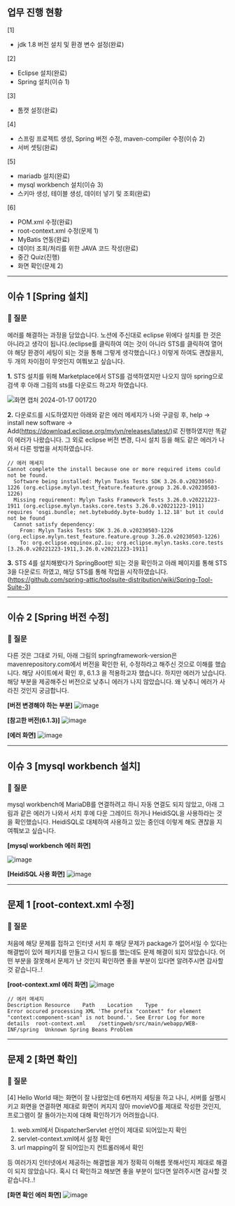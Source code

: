 
## 업무 진행 현황
[1]
- jdk 1.8 버전 설치 및 환경 변수 설정(완료)

[2]
- Eclipse 설치(완료)
- Spring 설치(이슈 1)

[3]
- 톰캣 설정(완료)

[4]
- 스프링 프로젝트 생성, Spring 버전 수정, maven-compiler 수정(이슈 2)
- 서버 셋팅(완료)

[5]
- mariadb 설치(완료)
- mysql workbench 설치(이슈 3)
- 스키마 생성, 테이블 생성, 데이터 넣기 및 조회(완료)

[6]
- POM.xml 수정(완료)
- root-context.xml 수정(문제 1)
- MyBatis 연동(완료)
- 데이터 조회/처리를 위한 JAVA 코드 작성(완료)
- 중간 Quiz(진행)
- 화면 확인(문제 2)

-----

## 이슈 1 [Spring 설치]
### 📌 질문

에러를 해결하는 과정을 담았습니다. 노션에 주신대로 eclipse 위에다 설치를 한 것은 아니라고 생각이 됩니다.(eclipse를 클릭하여 여는 것이 아니라 STS를 클릭하여 열어야 해당 환경이 세팅이 되는 것을 통해 그렇게 생각했습니다.) 이렇게 하여도 괜찮을지, 두 개의 차이점이 무엇인지 여쭤보고 싶습니다.

**1.** STS 설치를 위해 Marketplace에서 STS를 검색하였지만 나오지 않아 spring으로 검색 후 아래 그림의 sts를 다운로드 하고자 하였습니다.

  ![화면 캡처 2024-01-17 001720](https://github.com/Yerim1ee/Comento_BackEnd/assets/138195206/cc5d06f6-225f-48d4-8763-5a5fc56fa406)


**2.** 다운로드를 시도하였지만 아래와 같은 에러 메세지가 나와 구글링 후, help -> install new software -> Add(https://download.eclipse.org/mylyn/releases/latest/)로 진행하였지만 똑같이 에러가 나왔습니다. 그 외로 eclipse 버전 변경, 다시 설치 등을 해도 같은 에러가 나와서 다른 방법을 서치하였습니다.
```
// 에러 메세지
Cannot complete the install because one or more required items could not be found.
  Software being installed: Mylyn Tasks Tests SDK 3.26.0.v20230503-1226 (org.eclipse.mylyn.test_feature.feature.group 3.26.0.v20230503-1226)
  Missing requirement: Mylyn Tasks Framework Tests 3.26.0.v20221223-1911 (org.eclipse.mylyn.tasks.core.tests 3.26.0.v20221223-1911) requires 'osgi.bundle; net.bytebuddy.byte-buddy 1.12.18' but it could not be found
  Cannot satisfy dependency:
    From: Mylyn Tasks Tests SDK 3.26.0.v20230503-1226 (org.eclipse.mylyn.test_feature.feature.group 3.26.0.v20230503-1226)
    To: org.eclipse.equinox.p2.iu; org.eclipse.mylyn.tasks.core.tests [3.26.0.v20221223-1911,3.26.0.v20221223-1911]
```

**3.** STS 4를 설치해봤다가 SpringBoot만 되는 것을 확인하고 아래 페이지를 통해 STS 3을 다운로드 하였고, 해당 STS를 통해 작업을 시작하였습니다.
  (https://github.com/spring-attic/toolsuite-distribution/wiki/Spring-Tool-Suite-3)


-----
## 이슈 2 [Spring 버전 수정]
### 📌 질문
다른 것은 그대로 가되, 아래 그림의 springframework-version은 mavenrepository.com에서 버전을 확인한 뒤, 수정하라고 해주신 것으로 이해를 했습니다. 해당 사이트에서 확인 후, 6.1.3 을 적용하고자 했습니다. 하지만 에러가 났습니다. 해당 부분을 제공해주신 버전으로 낮추니 에러가 나지 않았습니다. 왜 낮추니 에러가 사라진 것인지 궁금합니다.

**[버전 변경해야 하는 부분]**
![image](https://github.com/Yerim1ee/Comento_BackEnd/assets/138195206/fee398de-e3ed-44f6-9372-23d698859e6e)

**[참고한 버전(6.1.3)]**
![image](https://github.com/Yerim1ee/Comento_BackEnd/assets/138195206/cec72e3e-bd8a-48cc-8cdb-bb2eb2873668)


**[에러 화면]**
![image](https://github.com/Yerim1ee/Comento_BackEnd/assets/138195206/d93d288c-e787-4d32-b743-481fe6e2e605)

-----
## 이슈 3 [mysql workbench 설치]
### 📌 질문
mysql workbench에 MariaDB를 연결하려고 하니 자동 연결도 되지 않았고, 아래 그림과 같은 에러가 나와서 서치 후에 다운 그레이드 하거나 HeidiSQL을 사용하라는 것을 확인했습니다. HeidiSQL로 대체하여 사용하고 있는 중인데 이렇게 해도 괜찮을 지 여쭤보고 싶습니다.

**[mysql workbench 에러 화면]**

![image](https://github.com/Yerim1ee/Comento_BackEnd/assets/138195206/76cfadf5-5134-4f97-9b48-3907bf2ac061)

**[HeidiSQL 사용  화면]**
![image](https://github.com/Yerim1ee/Comento_BackEnd/assets/138195206/6876534e-f392-4fe1-b6a0-57fe08ee6d08)

-----
## 문제 1 [root-context.xml 수정]
### 📌 질문
처음에 해당 문제를 접하고 인터넷 서치 후 해당 문제가 package가 없어서일 수 있다는 해결법이 있어 패키지를 만들고 다시 빌드를 했는데도 문제 해결이 되지 않았습니다. 어떤 부분을 잘못해서 문제가 난 것인지 확인하면 좋을 부분이 있다면 알려주시면 감사할 것 같습니다..!

**[root-context.xml 에러 화면]**
![image](https://github.com/Yerim1ee/Comento_BackEnd/assets/138195206/a9553412-c168-4459-90ad-88feea3d85d2)

```
// 에러 메세지
Description	Resource	Path	Location	Type
Error occured processing XML 'The prefix "context" for element "context:component-scan" is not bound.'. See Error Log for more details	root-context.xml	/settingweb/src/main/webapp/WEB-INF/spring	Unknown	Spring Beans Problem
```
-----
## 문제 2 [화면 확인]
### 📌 질문
[4] Hello World 때는 화면이 잘 나왔었는데 6번까지 세팅을 하고 나니, 서버를 실행시키고 화면을 연결하면 제대로 화면이 켜지지 않아 movieVO를 제대로 작성한 것인지, 프로그램이 잘 돌아가는지에 대해 확인하기가 어려웠습니다.
1) web.xml에서 DispatcherServlet 선언이 제대로 되어있는지 확인
2) servlet-context.xml에서 설정 확인
3) url mapping이 잘 되어있는지 컨트롤러에서 확인

등 여러가지 인터넷에서 제공하는 해결법을 제가 정확히 이해름 못해서인지 제대로 해결이 되지 않았습니다. 혹시 더 확인하고 해보면 좋을 부분이 있다면 알려주시면 감사할 것 같습니다..!

**[화면 확인 에러 화면]**
![image](https://github.com/Yerim1ee/Comento_BackEnd/assets/138195206/b4805fe9-aec4-46f6-a21c-8b4959194998)
